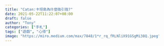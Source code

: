 ```yaml
---
title: "Catan:卡坦島為什麼吸引我?"
date: 2021-05-22T11:22:07+08:00
draft: false
author: "Tony"
categories: ["手札"]
tags: ["遊戲", "心得"]
image: "https://miro.medium.com/max/7848/1*r_rq_fRLNliX91GSgMi38Q.jpeg"
---
```

